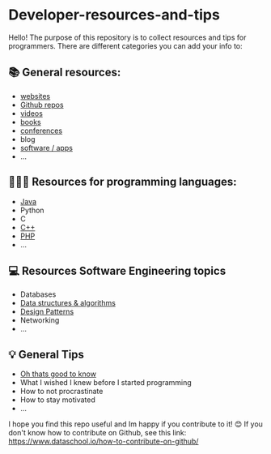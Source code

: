 # Developer-resources-and-tips
Hello! The purpose of this repository is to collect resources and tips for programmers. There are different categories you can add your info to:

## 📚 General resources:
- [websites](https://github.com/Lumary2/Developer-resources-and-tips-collection/blob/main/General_resources/websites.md)
- [Github repos](https://github.com/Lumary2/Developer-resources-and-tips-collection/blob/main/General_resources/Github_repos.md)
- [videos](https://github.com/Lumary2/Developer-resources-and-tips-collection/blob/main/General_resources/videos.md)
- [books](General_resources/books.md)
- [conferences](General_resources/conferences.md)
- blog
- [software / apps](https://github.com/Lumary2/Developer-resources-and-tips-collection/blob/main/General_resources/software.md)
- ...

## 👩🏻‍💻 Resources for programming languages:
- [Java](https://github.com/Lumary2/Developer-resources-and-tips-collection/blob/main/Resources_for_programming_languages/Java.md)
- Python
- C  
- [C++](Genereal_resources/../Resources_for_programming_languages/C++.md)
- [PHP](https://github.com/Lumary2/Developer-resources-and-tips-collection/blob/main/Resources_for_programming_languages/Php.md)
- …

## 💻 Resources Software Engineering topics
- Databases
- [Data structures & algorithms](https://github.com/Lumary2/Developer-resources-and-tips-collection/blob/main/Resources_Software_Engineering_topics/Data_structures_and_algorithms.md)
- [Design Patterns](https://github.com/Lumary2/Developer-resources-and-tips-collection/blob/main/Resources_Software_Engineering_topics/Design_Patterns.md)
- Networking
- …

## 💡 General Tips
- [Oh thats good to know](https://github.com/Lumary2/Developer-resources-and-tips-collection/blob/main/General_Tips/Oh_thats_good_to_know.md)
- What I wished I knew before I started programming
- How to not procrastinate
- How to stay motivated
- ...

I hope you find this repo useful and Im happy if you contribute to it! 😊 If you don't know how to contribute on Github, see this link: https://www.dataschool.io/how-to-contribute-on-github/
